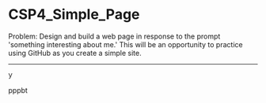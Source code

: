 # CSP4_Simple_Page
Problem: Design and build a web page in response to the prompt 'something interesting about me.' This will be an opportunity to practice using GitHub as you create a simple site.
<hr>
<FONT FACE="courier">y</FONT>
<p> pppbt </p>

